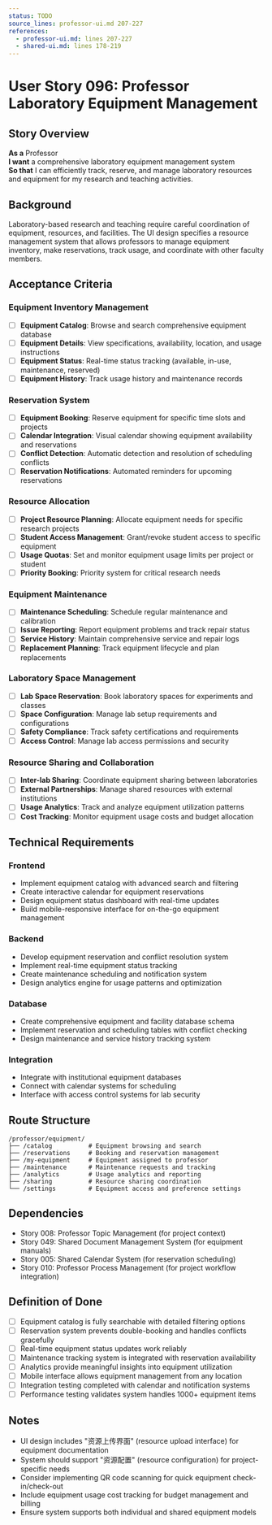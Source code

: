 ```yaml
---
status: TODO
source_lines: professor-ui.md 207-227
references:
  - professor-ui.md: lines 207-227
  - shared-ui.md: lines 178-219
---
```


# User Story 096: Professor Laboratory Equipment Management

## Story Overview

**As a** Professor  
**I want** a comprehensive laboratory equipment management system  
**So that** I can efficiently track, reserve, and manage laboratory resources and equipment for my research and teaching activities.

## Background

Laboratory-based research and teaching require careful coordination of equipment, resources, and facilities. The UI design specifies a resource management system that allows professors to manage equipment inventory, make reservations, track usage, and coordinate with other faculty members.

## Acceptance Criteria

### Equipment Inventory Management
- [ ] **Equipment Catalog**: Browse and search comprehensive equipment database
- [ ] **Equipment Details**: View specifications, availability, location, and usage instructions
- [ ] **Equipment Status**: Real-time status tracking (available, in-use, maintenance, reserved)
- [ ] **Equipment History**: Track usage history and maintenance records

### Reservation System
- [ ] **Equipment Booking**: Reserve equipment for specific time slots and projects
- [ ] **Calendar Integration**: Visual calendar showing equipment availability and reservations
- [ ] **Conflict Detection**: Automatic detection and resolution of scheduling conflicts
- [ ] **Reservation Notifications**: Automated reminders for upcoming reservations

### Resource Allocation
- [ ] **Project Resource Planning**: Allocate equipment needs for specific research projects
- [ ] **Student Access Management**: Grant/revoke student access to specific equipment
- [ ] **Usage Quotas**: Set and monitor equipment usage limits per project or student
- [ ] **Priority Booking**: Priority system for critical research needs

### Equipment Maintenance
- [ ] **Maintenance Scheduling**: Schedule regular maintenance and calibration
- [ ] **Issue Reporting**: Report equipment problems and track repair status
- [ ] **Service History**: Maintain comprehensive service and repair logs
- [ ] **Replacement Planning**: Track equipment lifecycle and plan replacements

### Laboratory Space Management
- [ ] **Lab Space Reservation**: Book laboratory spaces for experiments and classes
- [ ] **Space Configuration**: Manage lab setup requirements and configurations
- [ ] **Safety Compliance**: Track safety certifications and requirements
- [ ] **Access Control**: Manage lab access permissions and security

### Resource Sharing and Collaboration
- [ ] **Inter-lab Sharing**: Coordinate equipment sharing between laboratories
- [ ] **External Partnerships**: Manage shared resources with external institutions
- [ ] **Usage Analytics**: Track and analyze equipment utilization patterns
- [ ] **Cost Tracking**: Monitor equipment usage costs and budget allocation

## Technical Requirements

### Frontend
- Implement equipment catalog with advanced search and filtering
- Create interactive calendar for equipment reservations
- Design equipment status dashboard with real-time updates
- Build mobile-responsive interface for on-the-go equipment management

### Backend
- Develop equipment reservation and conflict resolution system
- Implement real-time equipment status tracking
- Create maintenance scheduling and notification system
- Design analytics engine for usage patterns and optimization

### Database
- Create comprehensive equipment and facility database schema
- Implement reservation and scheduling tables with conflict checking
- Design maintenance and service history tracking system

### Integration
- Integrate with institutional equipment databases
- Connect with calendar systems for scheduling
- Interface with access control systems for lab security

## Route Structure
```
/professor/equipment/
├── /catalog          # Equipment browsing and search
├── /reservations     # Booking and reservation management
├── /my-equipment     # Equipment assigned to professor
├── /maintenance      # Maintenance requests and tracking
├── /analytics        # Usage analytics and reporting
├── /sharing          # Resource sharing coordination
└── /settings         # Equipment access and preference settings
```

## Dependencies
- Story 008: Professor Topic Management (for project context)
- Story 049: Shared Document Management System (for equipment manuals)
- Story 005: Shared Calendar System (for reservation scheduling)
- Story 010: Professor Process Management (for project workflow integration)

## Definition of Done
- [ ] Equipment catalog is fully searchable with detailed filtering options
- [ ] Reservation system prevents double-booking and handles conflicts gracefully
- [ ] Real-time equipment status updates work reliably
- [ ] Maintenance tracking system is integrated with reservation availability
- [ ] Analytics provide meaningful insights into equipment utilization
- [ ] Mobile interface allows equipment management from any location
- [ ] Integration testing completed with calendar and notification systems
- [ ] Performance testing validates system handles 1000+ equipment items

## Notes
- UI design includes "资源上传界面" (resource upload interface) for equipment documentation
- System should support "资源配置" (resource configuration) for project-specific needs
- Consider implementing QR code scanning for quick equipment check-in/check-out
- Include equipment usage cost tracking for budget management and billing
- Ensure system supports both individual and shared equipment models